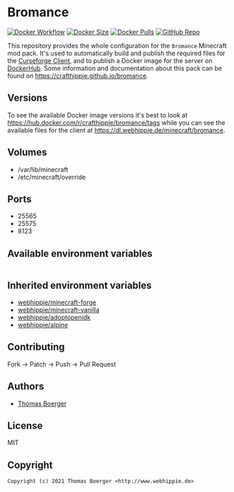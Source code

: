 # Bromance

[![Docker Workflow](https://github.com/gopad/gopad-ui/actions/workflows/docker.yml/badge.svg)](https://github.com/gopad/gopad-ui/actions/workflows/docker.yml) [![Docker Size](https://img.shields.io/docker/image-size/crafthippie/bromance/latest)](https://hub.docker.com/r/crafthippie/bromance) [![Docker Pulls](https://img.shields.io/docker/pulls/crafthippie/bromance)](https://hub.docker.com/r/crafthippie/bromance) [![GitHub Repo](https://img.shields.io/badge/github-repo-yellowgreen)](https://github.com/crafthippie/bromance)

This repository provides the whole configuration for the `Bromance` Minecraft
mod pack. It's used to automatically build and publish the required files for
the [Curseforge Client][curse], and to publish a Docker image for the server on
[DockerHub][dockerhub]. Some information and documentation about this pack can
be found on https://crafthippie.github.io/bromance.

## Versions

To see the available Docker image versions it's best to look at
https://hub.docker.com/r/crafthippie/bromance/tags while you can see the
available files for the client at https://dl.webhippie.de/minecraft/bromance.

## Volumes

-   /var/lib/minecraft
-   /etc/minecraft/override

## Ports

-   25565
-   25575
-   8123

## Available environment variables

```console

```

## Inherited environment variables

-   [webhippie/minecraft-forge](https://github.com/dockhippie/minecraft-forge#available-environment-variables)
-   [webhippie/minecraft-vanilla](https://github.com/dockhippie/minecraft-vanilla#available-environment-variables)
-   [webhippie/adoptopenjdk](https://github.com/dockhippie/adoptopenjdk#available-environment-variables)
-   [webhippie/alpine](https://github.com/dockhippie/alpine#available-environment-variables)

## Contributing

Fork -> Patch -> Push -> Pull Request

## Authors

-   [Thomas Boerger](https://github.com/tboerger)

## License

MIT

## Copyright

```console
Copyright (c) 2021 Thomas Boerger <http://www.webhippie.de>
```

[curse]: https://download.curseforge.com/
[dockerhub]: https://hub.docker.com/r/crafthippie/bromance
